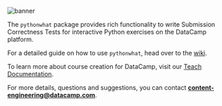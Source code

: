 ![banner](https://s3.amazonaws.com/assets.datacamp.com/img/github/content-engineering-repos/pythonwhat_banner.png)

The `pythonwhat` package provides rich functionality to write Submission Correctness Tests for interactive Python exercises on the DataCamp platform.

For a detailed guide on how to use `pythonwhat`, head over to the [wiki](https://github.com/datacamp/pythonwhat/wiki).

To learn more about course creation for DataCamp, visit our [Teach Documentation](http://docs.datacamp.com/teach).

For more details, questions and suggestions, you can contact <b>content-engineering@datacamp.com</b>.

